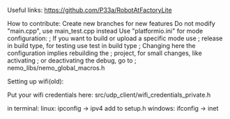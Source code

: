 Useful links:
    https://github.com/P33a/RobotAtFactoryLite

How to contribute:
Create new branches for new features
Do not modify "main.cpp", use main_test.cpp instead
Use "platformio.ini" for mode configuration:
; If you want to build or upload a specific mode use
; release in build type, for testing use test in build type
; Changing here the configuration implies rebuilding the
; project, for small changes, like activating
; or deactivating the debug, go to 
; nemo_libs/nemo_global_macros.h

Setting up wifi(old):

Put your wifi credentials here:
src/udp_client/wifi_credentials_private.h

in terminal:    linux: ipconfig -> ipv4     add to setup.h
                windows: ifconfig -> inet
